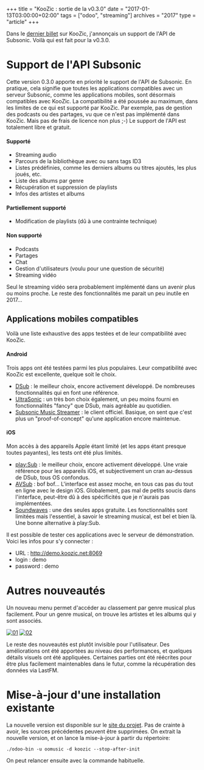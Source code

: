 +++
title = "KooZic : sortie de la v0.3.0"
date = "2017-01-13T03:00:00+02:00"
tags = ["odoo", "streaming"]
archives = "2017"
type = "article"
+++

Dans le [dernier billet](/nico/blog2/index.php?article26/koozic-sortie-de-la-v0-2-0) sur KooZic,
j'annonçais un support de l'API de Subsonic. Voilà qui est fait pour la v0.3.0.

# Support de l'API Subsonic

Cette version 0.3.0 apporte en priorité le support de l'API de Subsonic. En pratique, cela signifie
que toutes les applications compatibles avec un serveur Subsonic, comme les applications mobiles,
sont désormais compatibles avec KooZic. La compatibilité a été poussée au maximum, dans les limites
de ce qui est supporté par KooZic. Par exemple, pas de gestion des podcasts ou des partages, vu que
ce n'est pas implémenté dans KooZic. Mais pas de frais de licence non plus ;-) Le support de l'API
est totalement libre et gratuit.

#### Supporté

*   Streaming audio
*   Parcours de la bibliothèque avec ou sans tags ID3
*   Listes prédéfinies, comme les derniers albums ou titres ajoutés, les plus joués, etc.
*   Liste des albums par genre
*   Récupération et suppression de playlists
*   Infos des artistes et albums

#### Partiellement supporté

*   Modification de playlists (dû à une contrainte technique)

#### Non supporté

*   Podcasts
*   Partages
*   Chat
*   Gestion d'utilisateurs (voulu pour une question de sécurité)
*   Streaming vidéo

Seul le streaming vidéo sera probablement implémenté dans un avenir plus ou moins proche. Le reste
des fonctionnalités me parait un peu inutile en 2017...

## Applications mobiles compatibles

Voilà une liste exhaustive des apps testées et de leur compatibilité avec KooZic.

#### Android

Trois apps ont été testées parmi les plus populaires. Leur compatibilité avec KooZic est excellente,
quelque soit le choix.

*   [DSub](https://f-droid.org/repository/browse/?fdid=github.daneren2005.dsub) : le meilleur choix,
    encore activement développé. De nombreuses fonctionnalités qui en font une référence.
*   [UltraSonic](https://play.google.com/store/apps/details?id=org.moire.ultrasonic) : un très bon
    choix également, un peu moins fourni en fonctionnalités "fancy" que DSub, mais agréable au
    quotidien.
*   [Subsonic Music Streamer](https://play.google.com/store/apps/details?id=net.sourceforge.subsonic.androidapp) :
    le client officiel. Basique, on sent que c'est plus un "proof-of-concept" qu'une application
    encore maintenue.

#### iOS

Mon accès à des appareils Apple étant limité (et les apps étant presque toutes payantes), les tests ont été plus limités.

*   [play:Sub](https://itunes.apple.com/us/app/play-sub-subsonic-music-streamer/id955329386?mt=8) :
    le meilleur choix, encore activement développé. Une vraie référence pour les appareils iOS, et
    subjectivement un cran au-dessus de DSub, tous OS confondus.
*   [AVSub](https://itunes.apple.com/us/app/avsub/id923424694?mt=8) : bof bof... L'interface est
    assez moche, en tous cas pas du tout en ligne avec le design iOS. Globalement, pas mal de petits
    soucis dans l'interface, peut-être dû à des spécificités que je n'aurais pas implémentées.
*   [Soundwaves](https://itunes.apple.com/app/soundwaves/id736139596?mt=8) : une des seules apps
    gratuite. Les fonctionnalités sont limitées mais l'essentiel, à savoir le streaming musical, est
    bel et bien là. Une bonne alternative à play:Sub.

Il est possible de tester ces applications avec le serveur de démonstration. Voici les infos pour
s'y connecter :

*   URL : http://demo.koozic.net:8069
*   login : demo
*   password : demo

# Autres nouveautés

Un nouveau menu permet d'accéder au classement par genre musical plus facilement. Pour un genre
musical, on trouve les artistes et les albums qui y sont associés.

[![01](/img/post/release-of-v0-3-0/01-thumb.png#center)](/img/post/release-of-v0-3-0/01.png)
[![02](/img/post/release-of-v0-3-0/02-thumb.png#center)](/img/post/release-of-v0-3-0/02.png)

Le reste des nouveautés est plutôt invisible pour l'utilisateur. Des améliorations ont été apportées
au niveau des performances, et quelques détails visuels ont été appliquées. Certaines parties ont
été réécrites pour être plus facilement maintenables dans le futur, comme la récupération des
données via LastFM.

# Mise-à-jour d'une installation existante

La nouvelle version est disponible sur le [site du projet](https://koozic.net). Pas de crainte à
avoir, les sources précédentes peuvent être supprimées. On extrait la nouvelle version, et on lance
la mise-à-jour à partir du répertoire:

```
./odoo-bin -u oomusic -d koozic --stop-after-init
```

On peut relancer ensuite avec la commande habituelle.
